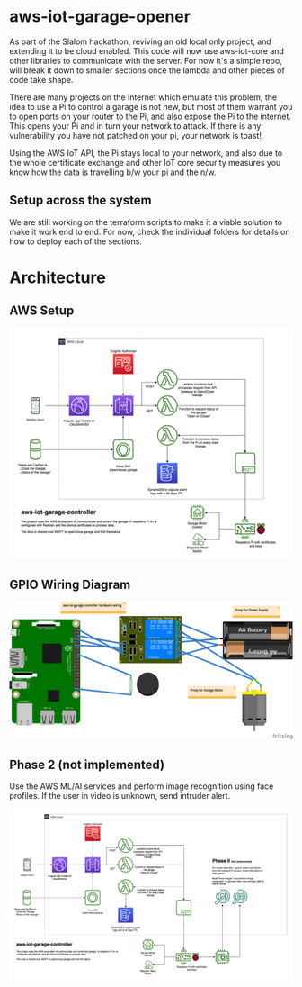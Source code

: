 # aws-iot-garage-opener

As part of the Slalom hackathon, reviving an old local only project, and extending it to be cloud enabled. This code will now use aws-iot-core and other libraries to communicate with the server. For now it's a simple repo, will break it down to smaller sections once the lambda and other pieces of code take shape.

There are many projects on the internet which emulate this problem, the idea to use a Pi to control a garage is not new, but most of them warrant you to open ports on your router to the Pi, and also expose the Pi to the internet. This opens your Pi and in turn your network to attack. If there is any vulnerability you have not patched on your pi, your network is toast!

Using the AWS IoT API, the Pi stays local to your network, and also due to the whole certificate exchange and other IoT core security measures you know how the data is travelling b/w your pi and the n/w.   

## Setup across the system
We are still working on the terraform scripts to make it a viable solution to make it work end to end. For now, check the individual folders for details on how to deploy each of the sections. 

# Architecture

## AWS Setup

![Alt text](IotHackathonFlow.png?raw=true "AWS Ecosystem")

## GPIO Wiring Diagram

![Alt text](fritzing_wiring_diagram.png?raw=true "Motor-Relay-Pi Wiring Diagram")

## Phase 2 (not implemented)

Use the AWS ML/AI services and perform image recognition using face profiles. If the user in video is unknown, send intruder alert.

![Alt text](IotHackathonFlow_Phase2.png?raw=true "Use ML/AI to perform image recognition")
